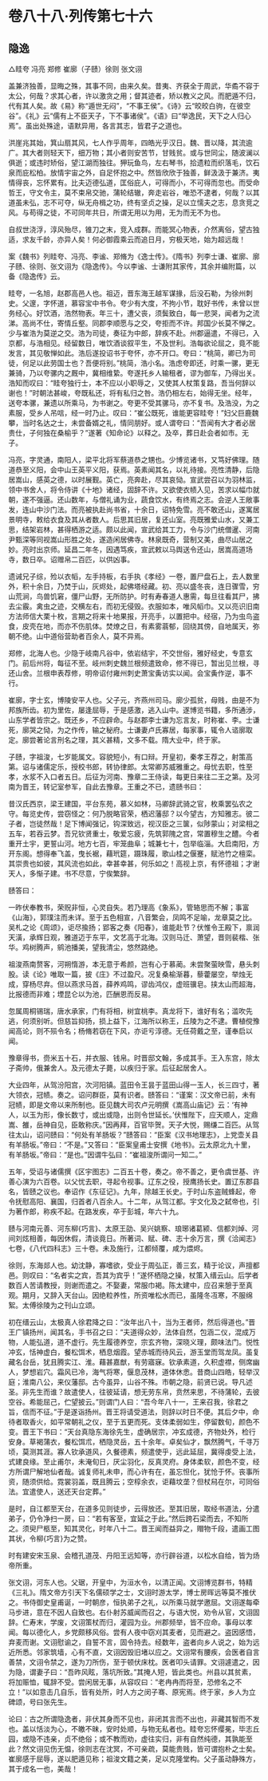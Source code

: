 # 卷八十八·列传第七十六

## 隐逸

△眭夸 冯亮 郑修 崔廓（子赜）徐则 张文诩

盖兼济独善，显晦之殊，其事不同，由来久矣。昔夷、齐获全于周武，华矞不容于太公，何哉？求其心者，许以激贪之用；督其迹者，矫以教义之风。而肥遁不归，代有其人矣。故《易》称“遁世无闷”，“不事王侯”。《诗》云“皎皎白驹，在彼空谷”。《礼》云“儒有上不臣天子，下不事诸侯”。《语》曰“举逸民，天下之人归心焉”。虽出处殊途，语默异用，各言其志，皆君子之道也。

洪崖兆其始，箕山扇其风，七人作乎周年，四皓光乎汉日。魏、晋以降，其流逾广。其大者则轻天下，细万物；其小者则安苦节，甘贱贫。或与世同尘，随波澜以俱逝；或违时矫俗，望江湖而独往。狎玩鱼鸟，左右琴书，拾遗粒而织落毛，饮石泉而庇松柏。放情宇宙之外，自足怀抱之中。然皆欣欣于独善，鲜汲汲于兼济。夷情得丧，忘怀累有。比夫迈德弘道，匡俗庇人，可得而小，不可得而忽也。而受命哲王，守文令主，莫不束帛交驰，蒲轮结辙，奔走岩谷，唯恐不逮者，何哉？以其道虽未弘，志不可夺，纵无舟楫之功，终有坚贞之操，足以立懦夫之志，息贪竞之风。与苟得之徒，不可同年共日，所谓无用以为用，无为而无不为也。

自叔世浇浮，淳风殆尽，锥刀之末，竞入成群。而能冥心物表，介然离俗，望古独适，求友千龄，亦异人矣！何必御霞乘云而追日月，穷极天地，始为超远哉！

案《魏书》列眭夸、冯亮、李谧、郑脩为《逸士传》。《隋书》列李士谦、崔廓、廓子赜、徐则、张文诩为《隐逸传》。今以李谧、士谦附其家传，其余并编附篇，以备《隐逸传》云。

眭夸，一名旭，赵郡高邑人也。祖迈，晋东海王越军谋掾，后没石勒，为徐州刺史。父邃，字怀道，慕容宝中书令。夸少有大度，不拘小节，耽好书传，未曾以世务经心。好饮酒，浩然物表。年三十，遭父丧，须鬓致白，每一悲哭，闻者为之流涕。高尚不仕，寄情丘壑。同郡李顺愿与之交，夸拒而不许。邦国少长莫不惮之。少与崔浩为莫逆之交。浩为司徒，奏征为中郎，辞疾不赴。州郡逼遣，不得已，入京都，与浩相见。经留数日，唯饮酒谈叙平生，不及世利。浩每欲论屈之，竟不能发言，其见敬惮如此。浩后遂投诏书于夸怀，亦不开口。夸曰：“桃简，卿已为司徒，何足以此劳国士也？吾便将别。”桃简，浩小名。浩虑夸即还，时乘一骡，更无兼骑，乃以夸骡内之厩中，冀相维絷。夸遂托乡人输租者，谬为御车，乃得出关。浩知而叹曰：“眭夸独行士，本不应以小职辱之，又使其人杖策复路，吾当何辞以谢也！”时朝法甚峻，夸既私还，将有私归之咎。浩仍相左右，始得无坐。经年，送夸本骡，兼遗以所乘马，为书谢之。夸更不受其骡马，亦不复书。及浩没，为之素服，受乡人吊唁，经一时乃止。叹曰：“崔公既死，谁能更容眭夸！”妇父巨鹿魏攀，当时名达之士，未尝备婿之礼，情同朋好。或人谓夸曰：“吾闻有大才者必居贵仕，子何独在桑榆乎？”遂著《知命论》以释之。及卒，葬日赴会者如市。无子。

冯亮，字灵通，南阳人，梁平北将军蔡道恭之甥也。少博览诸书，又笃好佛理。随道恭至义阳，会中山王英平义阳，获焉。英素闻其名，以礼待接。亮性清静，后隐居嵩山，感英之德，以时展觐。英亡，亮奔赴，尽其哀恸。宣武尝召以为羽林监，领中书舍人，将令侍讲《十地》诸经，固辞不许。又欲使衣帻入见，苦求以幅巾就朝，遂不强逼。还山数年，与僧礼诵为业，蔬食饮水，有终焉之志。会逆人王敞事发，连山中沙门法。而亮被执赴尚书省，十余日，诏特免雪。亮不敢还山，遂寓居景明寺，敕给衣食及其从者数人。后思其旧居，复还山室。亮既雅爱山水，又兼工思，结架岩林，甚得栖游之适。颇以此闻，宣武给其工力，令与沙门统僧暹、河南尹甄深等同视嵩山形胜之处，遂造闲居佛寺。林泉既奇，营制又美，曲尽山居之妙。亮时出京师。延昌二年冬，因遇笃疾，宣武敕以马舆送令还山，居嵩高道场寺，数日卒。诏赠帛二百匹，以供凶事。

遗诫兄子综，殓以衣幍，左手持板，右手执《孝经》一卷，置尸盘石上，去人数里外，积十余日，乃焚于山，灰烬处，起佛塔经藏。初、亮以盛冬丧，连日骤雪，穷山荒涧，鸟兽饥窘，僵尸山野，无所防护。时有寿春道人惠需，每旦往看其尸，拂去尘霰。禽虫之迹，交横左右，而初无侵毁。衣服如本，唯风幍巾。又以亮识旧南方法师信大栗十枚，言期之将来十地果报，开亮手，以置把中。经宿，乃为虫鸟盗食，皮壳在地，而亦不伤肌体。焚燎之日，有素雾蓊郁，回绕其傍，自地属天，弥朝不绝。山中道俗营助者百余人，莫不异焉。

郑修，北海人也。少隐于岐南凡谷中，依岩结宇，不交世俗，雅好经史，专意玄门。前后州将，每征不至。岐州刺史魏兰根频遣致命，修不得已，暂出见兰根，寻还山舍。兰根申表荐修，明帝诏付雍州刺史萧宝夤访实以闻。会宝夤作逆，事不行。

崔廓，字士玄，博陵安平人也。父子元，齐燕州司马。廓少孤贫，母贱，由是不为邦族所齿。初为里佐，屡逢屈辱，于是感激，逃入山中。遂博览书籍，多所通涉，山东学者皆宗之。既还乡，不应辟命。与赵郡李士谦为忘言友，时称崔、李。士谦死，廓哭之恸，为之作传，输之秘府。士谦妻卢氏寡居，每家事，辄令人谘廓取定。廓尝著论言刑名之理，其义甚精，文多不载。隋大业中，终于家。

子赜，字祖浚，七岁能属文。容貌短小，有口辩。开皇初，秦孝王荐之，射策高第。诏与诸儒定乐，授校书郎，转协律郎。太常卿苏威雅重之。母忧去职，性至孝，水浆不入口者五日。后征为河南、豫章二王侍读，每更日来往二王之第。及河南为晋王，转记室参军，自此去豫章。王重之不已，遗赜书曰：

昔汉氏西京，梁王建国，平台东苑，慕义如林，马卿辞武骑之官，枚乘罢弘农之守。每览史传，尝窃怪之：何乃脱略官荣，栖迟藩邸？以今望古，方知雅志。彼二子者，岂徒然哉！足下博闻强记，钩深致远，视汉臣之三箧，似陟蒙山；对梁相之五车，若吞云梦。吾兄钦贤重士，敬爱忘疲，先筑郭隗之宫，常置穆生之醴。今者重开土宇，更誓山河。地方七百，牢笼曲阜；城兼七十，包举临淄。大启南阳，方开东阁。想得奉飞盖，曳长裾，藉玳筵，蹑珠履，歌山桂之偃蹇，赋池竹之檀栾。其崇贵也如彼，其风流也如此，幸甚幸甚，何乐如之！高视上京，有怀德祖；才谢天人，多惭子建。书不尽意，宁俟繁辞。

赜答曰：

一昨伏奉教书，荣贶非恒，心灵自失。若乃理高《象系》，管辂思而不解；事富《山海》，郭璞注而未详。至于五色相宣，八音繁会，凤鸣不足喻，龙章莫之比。吴札之论《周颂》，讵尽揄扬；郢客之奏《阳春》，谁能赴节？伏惟令王殿下，禀润天潢，承辉日观，雅道迈于东平，文艺高于北海。汉则马迁、萧望，晋则裴楷、张华。鸡树腾声，鹓池播美，望我清尘，悠然路绝。

祖浚燕南赘客，河朔惰游，本无意于希颜，岂有心于慕蔺。未尝聚萤映雪，悬头刺股。读《论》唯取一篇，披《庄》不过盈尺。况复桑榆渐暮，藜藿屡空，举烛无成，穿杨尽弃。但以燕求马首，薛养鸡鸣，谬齿鸿仪，虚班骥皂。挟太山而超海，比报德而非难；堙昆仑以为池，匹酬恩而反易。

忽属周桐锡瑞，唐水承家，门有将相，树宜桃李。真龙将下，谁好有名；滥吹先逃，何须别听。但慈旨抑扬，损上益下，江海所以称王，丘陵为之不逮。曹植傥豫闻高论，则不殒令名；杨脩若窃在下风，亦讵亏淳德。无任荷戴之至，谨奉启以闻。

豫章得书，赍米五十石，并衣服、钱帛。时晋邸文翰，多成其手。王入东宫，除太子斋帅，俄兼舍人。及元德太子薨，以疾归于家。后征起居舍人。

大业四年，从驾汾阳宫，次河阳镇。蓝田令王昙于蓝田山得一玉人，长三四寸，著大领衣，冠帻。奏之。诏问群臣，莫有识者。赜答曰：“谨案：汉文帝已前，未有冠帻，即是文帝以来所制也。臣见魏大司农卢元明撰《嵩高山庙记》云：‘有神人，以玉为形，像长数寸，或出或隐，出则令世延长。’伏惟陛下，应天顺人，定鼎嵩、雒，岳神自见，臣敢称庆。”因再拜，百官毕贺。天子大悦，赐缣二百匹。从驾往太山，诏问赜曰：“何处有羊肠坂？”赜答曰：“臣案《汉书地理志》，上党壶关县有羊肠坂。”帝曰：“不是。”又答曰：“臣案皇甫士安撰《地书》。云太原北九十里，有羊肠坂。”帝曰：“是也。”因谓牛弘曰：“崔祖浚所谓问一知二。”

五年，受诏与诸儒撰《区宇图志》二百五十卷，奏之。帝不善之，更令虞世基、许善心演为六百卷。以父忧去职，寻起令视事。辽东之役，授鹰扬长史。置辽东郡县名，皆赜之议也。奉诏作《东征记》。九年，除越王长史。于时山东盗贼蜂起，帝令抚慰高阳、襄国，归首者八百余人。十二年，从驾江都。宇文化及之弑帝也，引为著作郎，称疾不起。在路发疾，卒于彭城，年六十九。

赜与河南元善、河东柳{巧言}、太原王劭、吴兴姚察、琅琊诸葛颍、信都刘焯、河间刘炫相善，每因休假，清谈竟日。所著词、赋、碑、志十余万言，撰《洽闻志》七卷，《八代四科志》三十卷。未及施行，江都倾覆，咸为煨烬。

徐则，东海郯人也。幼沈静，寡嗜欲，受业于周弘正，善三玄，精于论议，声擅都邑。则叹曰：“名者实之宾，吾其为宾乎！”遂怀栖隐之操，杖策入缙云山。后学者数百人苦请教授，则谢而遣之。不娶妻，常服巾褐。陈太建中，应召来憩于至真观。期月，又辞入天台山。因绝粒养性，所资唯松水而已，虽隆冬冱寒，不服绵絮。太傅徐陵为之刊山立颂。

初在缙云山，太极真人徐君降之曰：“汝年出八十，当为王者师，然后得道也。”晋王广镇扬州，闻其名，手书召之曰：“夫道得众妙，法体自然，包涵二仪，混成万物，人能弘道，道不虚行。先生履德养空，宗玄齐物，深晓义理，颇味法门。悦性冲玄，恬神虚白，餐松饵术，栖息烟霞。望赤城而待风云，游玉堂而驾龙凤。虽复藏名台岳，犹且腾实江、淮。藉甚嘉猷，有劳寤寐。钦承素道，久积虚襟，侧席幽人，梦想岩穴。霜风已冷，海气将寒，偃息茂林，道体休悆。昔商山四皓，轻举汉庭；淮南八公，来仪藩邸。古今虽异，山谷不殊。市朝之隐，前贤已说。导凡述圣。非先生而谁？故遣使人，往彼延请，想无劳东帛，贲然来思，不待蒲轮，去彼空谷。希能屈己，伫望披云。”则谓门人曰：“吾今年八十一，王来召我，徐君之旨，信而不征。”于是遂诣扬州。晋王将请受道法，则辞以时日不便。其后夕中，命待者取香火，如平常朝礼之仪，至于五更而死。支体柔弱如生，停留数旬，颜色不变。晋王下书曰：“天台真隐东海徐先生，虚确居宗，冲玄成德，齐物处外，检行安身。草褐蒲衣，餐松饵朮，栖隐灵岳，五十余年。卓矣仙才，飘然腾气，千寻万顷，莫测其涯。寡人钦承道风，久餐德素，频遣使乎，远此延屈，冀得虔受上法，式建良缘。至止甫尔，未淹旬日，厌尘羽化，反真灵府。身体柔软，颜色不变，经方所谓尸解地仙者哉。诚复师礼未申，而心许有在，虽忘怛化，犹怆于怀。丧事所资，随须供给。霓裳羽盖，既且腾云；空椁余衣，讵藉坟垄？但杖舄在尔，可同俗法。宜遣使人，送还天台定葬。”

是时，自江都至天台，在道多见则徒步，云得放还。至其旧居，取经书道法，分遣弟子，仍令净扫一房，曰：“若有客至，宜延之于此。”然后跨石梁而去，不知所之。须臾尸柩至，知其灵化，时年八十二。晋王闻而益异之，赗物千段，遣画工图其状，令柳{巧言}为之赞。

时有建安宋玉泉、会稽孔道茂、丹阳王远知等，亦行辟谷道，以松水自给，皆为炀帝所重。

张文诩，河东人也。父琚，开皇中，为洹水令，以清正闻。文诩博览群书，特精《三礼》。隋文帝方引天下名儒硕学之士，文诩时游太学，博士房晖远等莫不推伏之。书侍御史皇甫诞，一时朝彦，恒执弟子之礼，以所乘马就学邀屈。文诩遂每牵马步进，意在不因人自致也。右仆射苏威闻而召之，与语大悦，劝令从官，文诩固辞。仁寿末，学废，文诩策杖而归，灌园为业。州郡频举，皆不应命。事母以孝闻。每以德化人，乡党颇移风俗。尝有人夜中窃刈其麦者，见而避之。盗因感悟，弃麦而谢。文诩慰谕之，自誓不言，固令持去。经数年，盗者向乡人说之，始为远近所悉。邻家筑墙，心有不直，文诩因毁旧堵以应之。文诩常有腰疾，会医者自言善禁，文诩令禁之，遂为刀所伤，至于顿伏床枕。医者叩头请罪。文诩遽遣之，因为隐，谓妻子曰：“吾昨风眩，落坑所致。”其掩人短，皆此类也。州县以其贫素，将加赈恤，辄辞不受。尝闲居无事，从容叹曰：“老冉冉而将至，恐修名之不立！”以如意击几自乐，皆有处所，时人方之闵子骞、原宪焉。终于家，乡人为立碑颂，号曰张先生。

论曰：古之所谓隐逸者，非伏其身而不见也，非闭其言而不出也，非藏其智而不发也。盖以恬淡为心，不皦不昧，安时处顺，与物无私者也。眭夸忘怀缨冕，毕志丘园，或隐不违亲，贞不绝俗；或不教而劝，虚往实归，非有自然纯德，其孰能至此？然文诩见伤无愠，徐则志在沈冥，不可亲疏，莫能贵贱，皆可谓抱朴之士矣。崔廓感于屈辱，遂以肥遁见称；祖浚文籍之美，足以克隆堂构。父子虽动静殊方，其于成名一也，美哉！

